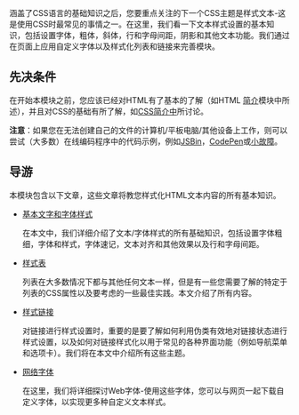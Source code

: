 涵盖了CSS语言的基础知识之后，您要重点关注的下一个CSS主题是样式文本-这是使用CSS时最常见的事情之一。在这里，我们看一下文本样式设置的基本知识，包括设置字体，粗体，斜体，行和字母间距，阴影和其他文本功能。我们通过在页面上应用自定义字体以及样式化列表和链接来完善模块。

## 先决条件

在开始本模块之前，您应该已经对HTML有了基本的了解（如HTML [简介](https://developer.mozilla.org/en-US/docs/Learn/HTML/Introduction_to_HTML)模块中所述），并且对CSS的基础有所了解，如[CSS简介中](https://developer.mozilla.org/en-US/docs/Learn/CSS/Introduction_to_CSS)所讨论。

**注意**：如果您在无法创建自己的文件的计算机/平板电脑/其他设备上工作，则可以尝试（大多数）在线编码程序中的代码示例，例如[JSBin](https://jsbin.com/)，[CodePen](https://codepen.io/)或[小故障](https://glitch.com/)。

## 导游

本模块包含以下文章，这些文章将教您样式化HTML文本内容的所有基本知识。

- [基本文字和字体样式](https://developer.mozilla.org/en-US/docs/Learn/CSS/Styling_text/Fundamentals)

  在本文中，我们详细介绍了文本/字体样式的所有基础知识，包括设置字体粗细，字体和样式，字体速记，文本对齐和其他效果以及行和字母间距。

- [样式表](https://developer.mozilla.org/en-US/docs/Learn/CSS/Styling_text/Styling_lists)

  列表在大多数情况下都与其他任何文本一样，但是有一些您需要了解的特定于列表的CSS属性以及要考虑的一些最佳实践。本文介绍了所有内容。

- [样式链接](https://developer.mozilla.org/en-US/docs/Learn/CSS/Styling_text/Styling_links)

  对链接进行样式设置时，重要的是要了解如何利用伪类有效地对链接状态进行样式设置，以及如何对链接样式化以用于常见的各种界面功能（例如导航菜单和选项卡）。我们将在本文中介绍所有这些主题。

- [网络字体](https://developer.mozilla.org/en-US/docs/Learn/CSS/Styling_text/Web_fonts)

  在这里，我们将详细探讨Web字体-使用这些字体，您可以与网页一起下载自定义字体，以实现更多种自定义文本样式。